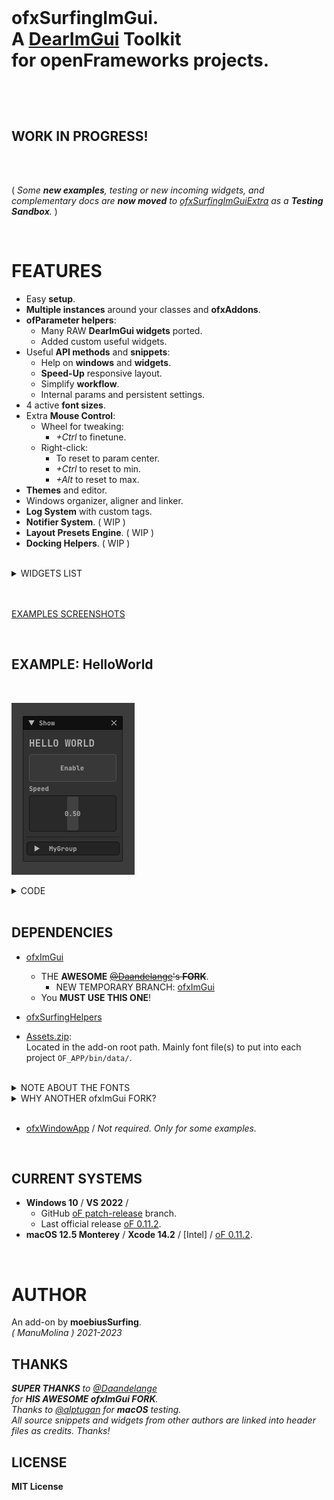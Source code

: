 <br>

<h1>

ofxSurfingImGui.  
A [DearImGui](https://github.com/ocornut/imgui) **Toolkit**  
for **openFrameworks** projects.  

</h1>

<br>
<br>

## WORK IN PROGRESS!

<br>
<br>

( _Some **new examples**, testing or new incoming widgets, and complementary docs are **now moved** to [ofxSurfingImGuiExtra](https://github.com/moebiussurfing/ofxSurfingImGuiExtra) as a **Testing Sandbox**._ )  

<br>

# FEATURES

- Easy **setup**.
- **Multiple instances** around your classes and **ofxAddons**.
- **ofParameter helpers**:
  - Many RAW **DearImGui widgets** ported.
  - Added custom useful widgets.
- Useful **API methods** and **snippets**: 
  - Help on **windows** and **widgets**.
  - **Speed-Up** responsive layout.
  - Simplify **workflow**.
  - Internal params and persistent settings.
- 4 active **font sizes**.
- Extra **Mouse Control**: 
  - Wheel for tweaking:
    -  _+Ctrl_ to finetune.
  - Right-click:
    - To reset to param center.
    - _+Ctrl_ to reset to min.
    - _+Alt_ to reset to max.
- **Themes** and editor.
- Windows organizer, aligner and linker.
- **Log System** with custom tags.
- **Notifier System**. ( WIP )
- **Layout Presets Engine**. ( WIP )
- **Docking Helpers**. ( WIP )

<br>

<details>
  <summary>WIDGETS LIST</summary>
  <p>
    
- Big Toggles and Buttons.
- Vertical and Horizontal Sliders.
- Range Sliders.
- Styled Knobs.
- Tree folders.
- Inactive, hidden or locked styles.
- Floating tooltip, labels and values.
- Dropdown / Combo index selector and names.
- Matrix buttons to an index selector.
- Bundled widgets like arrows linked to int params browsing.
- DearWidgets.
- Gradient Color Designer.
- Progress bars and waiting spinners.
- Files Browser.
- Curve Editors.
- Bubbles Notifier System.
- Profile Plotters.
- ...
  
  </p>
  </details>

<br>
<br>

[EXAMPLES SCREENSHOTS](/Examples/README.md)  
 
<br>
  
## EXAMPLE: HelloWorld

<br>

![](/Examples/00_HelloWorld/Capture.PNG)  

<details>
  <summary>CODE</summary>

### ofApp.h

```.cpp
#include "ofxSurfingImGui.h"

ofxSurfingGui ui;
ofParameter<bool> bGui{ "Show", true };

ofParameter<bool> bEnable{ "Enable", true };
ofParameter<float> speed{ "Speed", .5f, 0.f, 1.f };
ofParameterGroup params{ "MyGroup", bEnable, speed };
```

### ofApp.cpp

```.cpp
void ofApp::draw() 
{
    ui.Begin();
    {
        /* Put windows here */

        if (ui.BeginWindow(bGui))
        {
            /* Put widgets here */

            ui.AddLabelBig("HELLO WORLD");
            ui.AddSpacing();
            ui.Add(bEnable, OFX_IM_TOGGLE_BIG_BORDER_BLINK);
            ui.Add(speed, OFX_IM_HSLIDER);
            ui.AddSpacingSeparated();
            ui.AddGroup(params, SurfingGuiGroupStyle_Collapsed);

            ui.EndWindow();
        }
    }
    ui.End();
}
```

</details>

<br>

## DEPENDENCIES

* [ofxImGui](https://github.com/Daandelange/ofxImGui/)  
  - THE **AWESOME** ~~[@Daandelange](https://github.com/Daandelange)'s **FORK**~~.
    - NEW TEMPORARY BRANCH: [ofxImGui](https://github.com/moebiussurfing/ofxImGui)  
  - You **MUST USE THIS ONE**! 
* [ofxSurfingHelpers](https://github.com/moebiussurfing/ofxSurfingHelpers)

* [Assets.zip](assets.zip):  
Located in the add-on root path. Mainly font file(s) to put into each project `OF_APP/bin/data/`.  

<br>

<details>
  <summary>NOTE ABOUT THE FONTS</summary>

The font file for the currently used theme is **JetBrainsMono-Bold.ttf**. If that font is not located, then it will search for a legacy font called **telegrama_render.otf**. If none of that fonts are located (then `/data` can also be empty), it will work too, but using the default bundled font from **ImGui**.  

</details>

<details>
  <summary>WHY ANOTHER ofxImGui FORK?</summary>
  <p>

- What's new on the [@Daandelange FORK](https://github.com/Daandelange/ofxImGui/) vs the [legacy](https://github.com/jvcleave/ofxImGui) **ofxImGui** from [@jvcleave](https://github.com/jvcleave)? 
  
  - Multi context / instances: 
    
    - Several windows from different add-ons without colliding.  
  
  - Easy to update to future **NEW ImGui** versions.  
    Currently this fork is linked to the [develop branch](https://github.com/jvcleave/ofxImGui/tree/develop) on the original **ofxImGui** from **@jvcleave**.  
    And will be probably merged into the master branch.  
    
    </p>
    </details>

<br>

* [ofxWindowApp](https://github.com/moebiussurfing/ofxWindowApp) / _Not required. Only for some examples._

<br>

## CURRENT SYSTEMS

- **Windows 10** / **VS 2022** / 
    * GitHub [oF patch-release](https://github.com/openframeworks/openFrameworks/tree/patch-release) branch.
    * Last official release [oF 0.11.2](https://openframeworks.cc/download/).
- **macOS 12.5 Monterey** / **Xcode 14.2** / [Intel] / [oF 0.11.2](https://openframeworks.cc/download/). 
   

<br>

# AUTHOR

An add-on by **moebiusSurfing**.  
*( ManuMolina ) 2021-2023*  

## THANKS

_**SUPER THANKS** to [@Daandelange](https://github.com/Daandelange)  
for **HIS AWESOME ofxImGui FORK**._  
_Thanks to [@alptugan](https://github.com/alptugan) for **macOS** testing._  
_All source snippets and widgets from other authors are linked into header files as credits. Thanks!_  
## LICENSE

**MIT License**
